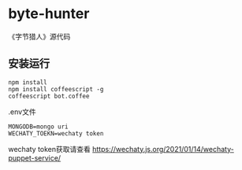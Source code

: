 # byte-hunter
《字节猎人》源代码


## 安装运行

```
npm install
npm install coffeescript -g
coffeescript bot.coffee
```

.env文件
```
MONGODB=mongo uri
WECHATY_TOEKN=wechaty token
```


wechaty token获取请查看 https://wechaty.js.org/2021/01/14/wechaty-puppet-service/
